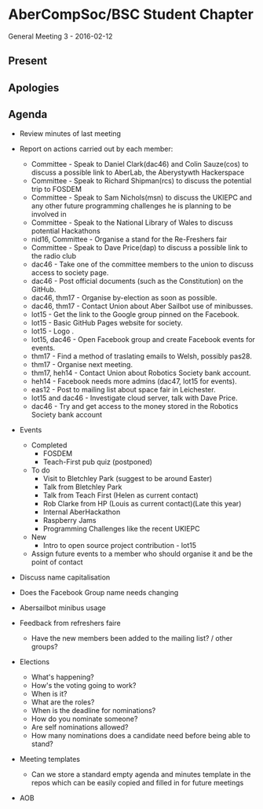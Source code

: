 AberCompSoc/BSC Student Chapter
===============================

General Meeting 3 - 2016-02-12

Present
-------

Apologies
---------

Agenda
------

- Review minutes of last meeting
- Report on actions carried out by each member:
  - Committee - Speak to Daniel Clark(dac46) and Colin Sauze(cos) to discuss a possible link to AberLab, the Aberystywth Hackerspace
  - Committee - Speak to Richard Shipman(rcs) to discuss the potential trip to FOSDEM
  - Committee - Speak to Sam Nichols(msn) to discuss the UKIEPC and any other future programming challenges he is planning to be involved in
  - Committee - Speak to the National Library of Wales to discuss potential Hackathons
  - nid16, Committee - Organise a stand for the Re-Freshers fair
  - Committee - Speak to Dave Price(dap) to discuss a possible link to the radio club
  - dac46 - Take one of the committee members to the union to discuss access to society page.
  - dac46 - Post official documents (such as the Constitution) on the GitHub.
  - dac46, thm17 - Organise by-election as soon as possible.
  - dac46, thm17 - Contact Union about Aber Sailbot use of minibusses.
  - lot15 - Get the link to the Google group pinned on the Facebook.
  - lot15 - Basic GitHub Pages website for society.
  - lot15 - Logo .
  - lot15, dac46 - Open Facebook group and create Facebook events for events.
  - thm17 - Find a method of traslating emails to Welsh, possibly pas28.
  - thm17 - Organise next meeting.
  - thm17, heh14 - Contact Union about Robotics Society bank account.
  - heh14 - Facebook needs more admins (dac47, lot15 for events).
  - eas12 - Post to mailing list about space fair in Leichester.
  - lot15 and dac46 - Investigate cloud server, talk with Dave Price.
  - dac46 - Try and get access to the money stored in the Robotics Society bank account

- Events
  - Completed
    - FOSDEM
    - Teach-First pub quiz (postponed)
  - To do
    - Visit to Bletchley Park (suggest to be around Easter)
    - Talk from Bletchley Park
    - Talk from Teach First (Helen as current contact)
    - Rob Clarke from HP (Louis as current contact)(Late this year)
    - Internal AberHackathon
    - Raspberry Jams
    - Programming Challenges like the recent UKIEPC
  - New
    - Intro to open source project contribution - lot15
  - Assign future events to a member who should organise it and be the point of contact
- Discuss name capitalisation
- Does the Facebook Group name needs changing
- Abersailbot minibus usage
- Feedback from refreshers faire
  - Have the new members been added to the mailing list? / other groups?
- Elections
  - What's happening?
  - How's the voting going to work?
  - When is it?
  - What are the roles?
  - When is the deadline for nominations?
  - How do you nominate someone?
  - Are self nominations allowed?
  - How many nominations does a candidate need before being able to stand?
- Meeting templates
  - Can we store a standard empty agenda and minutes template in the repos which can be easily copied and filled in for future meetings
- AOB
